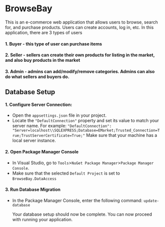 # BrowseBay
This is an e-commerce web application that allows users to browse, search for, and purchase products. Users can create accounts, log in, etc.
In this application, there are 3 types of users
#### 1. Buyer - this type of user can purchase items
#### 2. Seller - sellers can create their own products for listing in the market, and also buy products in the market
#### 3. Admin - admins can add/modify/remove categories. Admins can also do what sellers and buyers do.

## Database Setup
#### 1. Configure Server Connection:
* Open the `appsettings.json` file in your project.
* Locate the `"DefaultConnection"` property and set its value to match your server name. For example: `"DefaultConnection": "Server=localhost\\SQLEXPRESS;Database=EMarket;Trusted_Connection=True;TrustServerCertificate=True;"`
Make sure that your machine has a local server instance.

#### 2. Open Package Manager Console
* In Visual Studio, go to `Tools`>`NuGet Package Manager`>`Package Manager Console`.
* Make sure that the selected `Default Project` is set to `BrowseBay.DataAccess`

#### 3. Run Database Migration
* In the Package Manager Console, enter the following command: `update-database`

  Your database setup should now be complete. You can now proceed with running your application.
